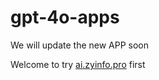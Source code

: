 # gpt-4o-apps

We will update the new APP soon

Welcome to try [ai.zyinfo.pro](https://ai.zyinfo.pro) first
